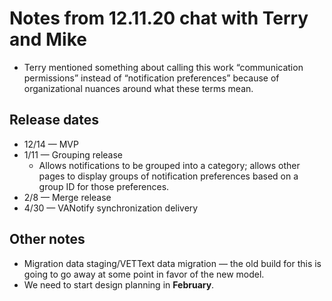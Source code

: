 # Notes from 12.11.20 chat with Terry and Mike

- Terry mentioned something about calling this work “communication permissions” instead of “notification preferences” because of organizational nuances around what these terms mean. 

## Release dates

- 12/14 — MVP
- 1/11 — Grouping release
  - Allows notifications to be grouped into a category; allows other pages to display groups of notification preferences based on a group ID for those preferences.
- 2/8 — Merge release 
- 4/30 — VANotify synchronization delivery

## Other notes

- Migration data staging/VETText data migration — the old build for this is going to go away at some point in favor of the new model.
- We need to start design planning in **February**.
